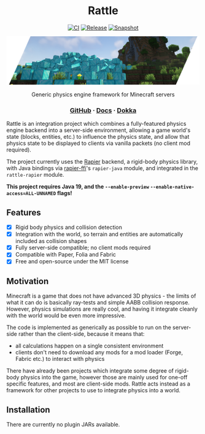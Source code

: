 <div align="center">

# Rattle
[![CI](https://img.shields.io/github/actions/workflow/status/aecsocket/rattle/build.yml)](https://github.com/aecsocket/rattle/actions/workflows/build.yml)
[![Release](https://img.shields.io/maven-central/v/io.github.aecsocket/rattle-api?label=release)](https://central.sonatype.com/artifact/io.github.aecsocket/rattle-api)
[![Snapshot](https://img.shields.io/nexus/s/io.github.aecsocket/rattle-api?label=snapshot&server=https%3A%2F%2Fs01.oss.sonatype.org)](https://central.sonatype.com/artifact/io.github.aecsocket/rattle-api)

![Banner](static/banner.png)

Generic physics engine framework for Minecraft servers

### [GitHub](https://github.com/aecsocket/rattle) · [Docs](https://aecsocket.github.io/rattle) · [Dokka](https://aecsocket.github.io/rattle/dokka)

</div>

Rattle is an integration project which combines a fully-featured physics engine backend into a server-side environment,
allowing a game world's state (blocks, entities, etc.) to influence the physics state, and allow that physics state to be
displayed to clients via vanilla packets (no client mod required).

The project currently uses the [Rapier](https://github.com/dimforge/rapier) backend, a rigid-body physics library,
with Java bindings via [rapier-ffi](https://github.com/aecsocket/rapier-ffi)'s `rapier-java` module, and integrated in
the `rattle-rapier` module.

**This project requires Java 19, and the `--enable-preview` `--enable-native-access=ALL-UNNAMED` flags!** 

## Features

- [x] Rigid body physics and collision detection
- [x] Integration with the world, so terrain and entities are automatically included as collision shapes
- [x] Fully server-side compatible; no client mods required
- [x] Compatible with Paper, Folia and Fabric
- [x] Free and open-source under the MIT license

## Motivation

Minecraft is a game that does not have advanced 3D physics - the limits of what it can do is basically ray-tests and
simple AABB collision response. However, physics simulations are really cool, and having it integrate cleanly with the
world would be even more impressive.

The code is implemented as generically as possible to run on the server-side rather than the client-side,
because it means that:
- all calculations happen on a single consistent environment
- clients don't need to download any mods for a mod loader (Forge, Fabric etc.) to interact with physics

There have already been projects which integrate some degree of rigid-body physics into the game, however those are mainly
used for one-off specific features, and most are client-side mods. Rattle acts instead as a framework for other projects
to use to integrate physics into a world.

## Installation

There are currently no plugin JARs available.
